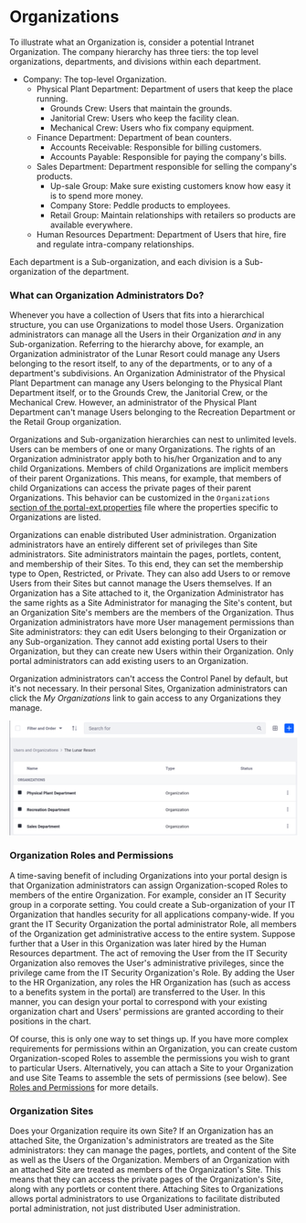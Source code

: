 # Organizations

To illustrate what an Organization is, consider a potential Intranet Organization. The company hierarchy has three tiers: the top level organizations, departments, and divisions within each department.

- Company: The top-level Organization.
	- Physical Plant Department: Department of users that keep the place running.
		- Grounds Crew: Users that maintain the grounds.
		- Janitorial Crew: Users who keep the facility clean.
		- Mechanical Crew: Users who fix company equipment.
	- Finance Department: Department of bean counters. 
        - Accounts Receivable: Responsible for billing customers. 
        - Accounts Payable: Responsible for paying the company's bills.
    - Sales Department: Department responsible for selling the company's products. 
        - Up-sale Group: Make sure existing customers know how easy it is to spend more money.
        - Company Store: Peddle products to employees. 
        - Retail Group: Maintain relationships with retailers so products are available everywhere. 
    - Human Resources Department: Department of Users that hire, fire and regulate intra-company relationships.

Each department is a Sub-organization, and each division is a Sub-organization of the department.

### What can Organization Administrators Do?

Whenever you have a collection of Users that fits into a hierarchical structure, you can use Organizations to model those Users. Organization administrators can manage all the Users in their Organization *and* in any Sub-organization. Referring to the hierarchy above, for example, an Organization administrator of the Lunar Resort could manage any Users belonging to the resort itself, to any of the departments, or to any of a department's subdivisions. An Organization Administrator of the Physical Plant Department can manage any Users belonging to the Physical Plant Department itself, or to the Grounds Crew, the Janitorial Crew, or the Mechanical Crew. However, an administrator of the Physical Plant Department can't manage Users belonging to the Recreation Department or the Retail Group organization.

Organizations and Sub-organization hierarchies can nest to unlimited levels. Users can be members of one or many Organizations. The rights of an Organization administrator apply both to his/her Organization and to any child Organizations. Members of child Organizations are implicit members of their parent Organizations. This means, for example, that members of child Organizations can access the private pages of their parent Organizations. This behavior can be customized in the `Organizations` [section of the portal-ext.properties](https://docs.liferay.com/portal/7.2-latest/propertiesdoc/portal.properties.html#Organizations) file where the properties specific to Organizations are listed. 

Organizations can enable distributed User administration. Organization administrators have an entirely different set of privileges than Site administrators. Site administrators maintain the pages, portlets, content, and membership of their Sites. To this end, they can set the membership type to Open, Restricted, or Private. They can also add Users to or remove Users from their Sites but cannot manage the Users themselves. If an Organization has a Site attached to it, the Organization Administrator has the same rights as a Site Administrator for managing the Site's content, but an Organization Site's members are the members of the Organization. Thus Organization administrators have more User management permissions than Site administrators: they can edit Users belonging to their Organization or any Sub-organization. They cannot add existing portal Users to their Organization, but they can create new Users within their Organization. Only portal administrators can add existing users to an Organization.

Organization administrators can't access the Control Panel by default, but it's not necessary. In their personal Sites, Organization administrators can click the *My Organizations* link to gain access to any Organizations they manage.

![The My Organizations application lets Organization Administrators manage their organizations in their personal sites.](./creating-and-managing-organizations/images/01.png)

### Organization Roles and Permissions

A time-saving benefit of including Organizations into your portal design is that Organization administrators can assign Organization-scoped Roles to members of the entire Organization. For example, consider an IT Security group in a corporate setting. You could create a Sub-organization of your IT Organization that handles security for all applications company-wide. If you grant the IT Security Organization the portal administrator Role, all members of the Organization get administrative access to the entire system. Suppose further that a User in this Organization was later hired by the Human Resources department. The act of removing the User from the IT Security Organization also removes the User's administrative privileges, since the privilege came from the IT Security Organization's Role. By adding the User to the HR Organization, any roles the HR Organization has (such as access to a benefits system in the portal) are transferred to the User. In this manner, you can design your portal to correspond with your existing organization chart and Users' permissions are granted according to their positions in the chart.

Of course, this is only one way to set things up. If you have more complex requirements for permissions within an Organization, you can create custom Organization-scoped Roles to assemble the permissions you wish to grant to particular Users. Alternatively, you can attach a Site to your Organization and use Site Teams to assemble the sets of permissions (see below). See [Roles and Permissions](../roles-and-permissions/defining-roles.md) for more details.

### Organization Sites

Does your Organization require its own Site? If an Organization has an attached Site, the Organization's administrators are treated as the Site administrators: they can manage the pages, portlets, and content of the Site as well as the Users of the Organization. Members of an Organization with an attached Site are treated as members of the Organization's Site. This means that they can access the private pages of the Organization's Site, along with any portlets or content there. Attaching Sites to Organizations allows portal administrators to use Organizations to facilitate distributed portal administration, not just distributed User administration. 

